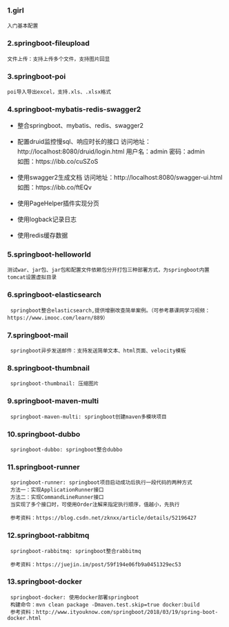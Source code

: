 ### 1.girl

    入门基本配置

### 2.springboot-fileupload

    文件上传：支持上传多个文件，支持图片回显
    
### 3.springboot-poi
  
    poi导入导出excel，支持.xls、.xlsx格式    

### 4.springboot-mybatis-redis-swagger2

-   <p style="line-height:23px">整合springboot、mybatis、redis、swagger2</p>
-   <p style="line-height:23px"> 配置druid监控慢sql、响应时长的接口  
    访问地址：http://localhost:8080/druid/login.html         
    用户名：admin 密码：admin <br/>
    如图：https://ibb.co/cuSZoS </p>
-   <p style="line-height:23px"> 使用swagger2生成文档    
    访问地址：http://localhost:8080/swagger-ui.html <br/>
    如图：https://ibb.co/ftEQv </p>
-   <p style="line-height:23px">使用PageHelper插件实现分页</p>
-   <p style="line-height:23px">使用logback记录日志 <br/></p>   
-   <p style="line-height:23px">使用redis缓存数据 <br/></p>


### 5.springboot-helloworld
  
    测试war、jar包、jar包和配置文件依赖包分开打包三种部署方式，为springboot内置tomcat设置虚拟目录 
    
    
### 6.springboot-elasticsearch  
    
     springboot整合elasticsearch,提供增删改查简单案例。（可参考慕课网学习视频：https://www.imooc.com/learn/889）
     

### 7.springboot-mail  
    
     springboot异步发送邮件：支持发送简单文本、html页面、velocity模板
     
### 8.springboot-thumbnail
    
     springboot-thumbnail: 压缩图片  

### 9.springboot-maven-multi
    
     springboot-maven-multi: springboot创建maven多模块项目
     
### 10.springboot-dubbo
    
     springboot-dubbo: springboot整合dubbo
     
### 11.springboot-runner
    
     springboot-runner: springboot项目启动成功后执行一段代码的两种方式
     方法一：实现ApplicationRunner接口
     方法二：实现CommandLineRunner接口
     当实现了多个接口时，可使用Order注解来指定执行顺序，值越小，先执行
     
     参考资料：https://blog.csdn.net/zknxx/article/details/52196427
     
     
### 12.springboot-rabbitmq
    
     springboot-rabbitmq: springboot整合rabbitmq
     
     参考资料：https://juejin.im/post/59f194e06fb9a0451329ec53
     
     
### 13.springboot-docker
    
     springboot-docker: 使用docker部署springboot
     构建命令：mvn clean package -Dmaven.test.skip=true docker:build
     参考资料：http://www.ityouknow.com/springboot/2018/03/19/spring-boot-docker.html
      
    
     
     
